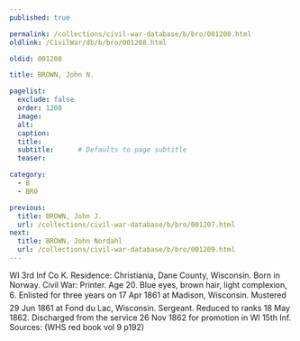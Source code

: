 ```yaml
---
published: true

permalink: /collections/civil-war-database/b/bro/001208.html
oldlink: /CivilWar/db/b/bro/001208.html

oldid: 001208

title: BROWN, John N.

pagelist:
  exclude: false
  order: 1208
  image: 
  alt:
  caption:
  title:
  subtitle:      # Defaults to page subtitle
  teaser:

category: 
  - B 
  - BRO

previous:
  title: BROWN, John J.
  url: /collections/civil-war-database/b/bro/001207.html  
next:
  title: BROWN, John Nordahl
  url: /collections/civil-war-database/b/bro/001209.html   
---
```

WI 3rd Inf Co K. Residence: Christiania, Dane County, Wisconsin. Born in Norway. Civil War: Printer. Age 20. Blue eyes, brown hair, light complexion, 6&#146;. Enlisted for three years on 17 Apr 1861 at Madison, Wisconsin. Mustered 29 Jun 1861 at Fond du Lac, Wisconsin. Sergeant. Reduced to ranks 18 May 1862. Discharged from the service 26 Nov 1862 for promotion in WI 15th Inf. Sources: (WHS red book vol 9 p192)
